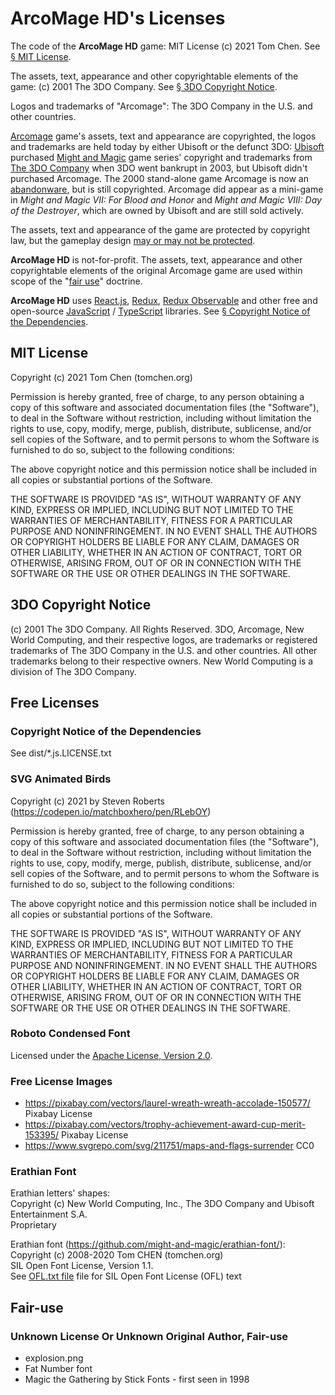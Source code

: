 # ArcoMage HD's Licenses

The code of the **ArcoMage HD** game: MIT License (c) 2021 Tom Chen. See [§ MIT License](#mit-license).

The assets, text, appearance and other copyrightable elements of the game: (c) 2001 The 3DO Company. See [§ 3DO Copyright Notice](#3do-copyright-notice).

Logos and trademarks of "Arcomage": The 3DO Company in the U.S. and other countries.

[Arcomage](https://en.wikipedia.org/wiki/Arcomage) game's assets, text and appearance are copyrighted, the logos and trademarks are held today by either Ubisoft or the defunct 3DO: [Ubisoft](https://en.wikipedia.org/wiki/Ubisoft) purchased [Might and Magic](https://en.wikipedia.org/wiki/Might_and_Magic) game series' copyright and trademarks from [The 3DO Company](https://en.wikipedia.org/wiki/The_3DO_Company) when 3DO went bankrupt in 2003, but Ubisoft didn't purchased Arcomage. The 2000 stand-alone game Arcomage is now an [abandonware](https://en.wikipedia.org/wiki/Abandonware), but is still copyrighted. Arcomage did appear as a mini-game in *Might and Magic VII: For Blood and Honor* and *Might and Magic VIII: Day of the Destroyer*, which are owned by Ubisoft and are still sold actively.

The assets, text and appearance of the game are protected by copyright law, but the gameplay design [may or may not be protected](https://en.wikipedia.org/wiki/Video_game_clone#Legal_aspects).

**ArcoMage HD** is not-for-profit. The assets, text, appearance and other copyrightable elements of the original Arcomage game are used within scope of the "[fair use](https://en.wikipedia.org/wiki/Fair_use)" doctrine.

**ArcoMage HD** uses [React.js](https://reactjs.org/), [Redux](https://redux.js.org/), [Redux Observable](https://redux-observable.js.org/) and other free and open-source [JavaScript](https://developer.mozilla.org/en-US/docs/Web/JavaScript) / [TypeScript](https://www.typescriptlang.org/) libraries. See [§ Copyright Notice of the Dependencies](#copyright-notice-of-the-dependencies).

## MIT License

Copyright (c) 2021 Tom Chen (tomchen.org)

Permission is hereby granted, free of charge, to any person obtaining a copy
of this software and associated documentation files (the "Software"), to deal
in the Software without restriction, including without limitation the rights
to use, copy, modify, merge, publish, distribute, sublicense, and/or sell
copies of the Software, and to permit persons to whom the Software is
furnished to do so, subject to the following conditions:

The above copyright notice and this permission notice shall be included in all
copies or substantial portions of the Software.

THE SOFTWARE IS PROVIDED "AS IS", WITHOUT WARRANTY OF ANY KIND, EXPRESS OR
IMPLIED, INCLUDING BUT NOT LIMITED TO THE WARRANTIES OF MERCHANTABILITY,
FITNESS FOR A PARTICULAR PURPOSE AND NONINFRINGEMENT. IN NO EVENT SHALL THE
AUTHORS OR COPYRIGHT HOLDERS BE LIABLE FOR ANY CLAIM, DAMAGES OR OTHER
LIABILITY, WHETHER IN AN ACTION OF CONTRACT, TORT OR OTHERWISE, ARISING FROM,
OUT OF OR IN CONNECTION WITH THE SOFTWARE OR THE USE OR OTHER DEALINGS IN THE
SOFTWARE.

## 3DO Copyright Notice

(c) 2001 The 3DO Company. All Rights Reserved. 3DO, Arcomage, New World Computing, and their respective logos, are trademarks or registered trademarks of The 3DO Company in the U.S. and other countries. All other trademarks belong to their respective owners. New World Computing is a division of The 3DO Company.

## Free Licenses

### Copyright Notice of the Dependencies

See dist/\*.js.LICENSE.txt

### SVG Animated Birds

Copyright (c) 2021 by Steven Roberts (https://codepen.io/matchboxhero/pen/RLebOY)

Permission is hereby granted, free of charge, to any person obtaining a copy of this software and associated documentation files (the "Software"), to deal in the Software without restriction, including without limitation the rights to use, copy, modify, merge, publish, distribute, sublicense, and/or sell copies of the Software, and to permit persons to whom the Software is furnished to do so, subject to the following conditions:

The above copyright notice and this permission notice shall be included in all copies or substantial portions of the Software.

THE SOFTWARE IS PROVIDED "AS IS", WITHOUT WARRANTY OF ANY KIND, EXPRESS OR IMPLIED, INCLUDING BUT NOT LIMITED TO THE WARRANTIES OF MERCHANTABILITY, FITNESS FOR A PARTICULAR PURPOSE AND NONINFRINGEMENT. IN NO EVENT SHALL THE AUTHORS OR COPYRIGHT HOLDERS BE LIABLE FOR ANY CLAIM, DAMAGES OR OTHER LIABILITY, WHETHER IN AN ACTION OF CONTRACT, TORT OR OTHERWISE, ARISING FROM, OUT OF OR IN CONNECTION WITH THE SOFTWARE OR THE USE OR OTHER DEALINGS IN THE SOFTWARE.

### Roboto Condensed Font

Licensed under the [Apache License, Version 2.0](https://www.apache.org/licenses/LICENSE-2.0).

### Free License Images

* https://pixabay.com/vectors/laurel-wreath-wreath-accolade-150577/ Pixabay License
* https://pixabay.com/vectors/trophy-achievement-award-cup-merit-153395/ Pixabay License
* https://www.svgrepo.com/svg/211751/maps-and-flags-surrender CC0

### Erathian Font

Erathian letters' shapes:  
Copyright (c) New World Computing, Inc., The 3DO Company and Ubisoft Entertainment S.A.  
Proprietary

Erathian font (https://github.com/might-and-magic/erathian-font/):  
Copyright (c) 2008-2020 Tom CHEN (tomchen.org)  
SIL Open Font License, Version 1.1.  
See [OFL.txt file](https://github.com/might-and-magic/erathian-font/blob/master/OFL.txt) file for SIL Open Font License (OFL) text

## Fair-use

### Unknown License Or Unknown Original Author, Fair-use

* explosion.png
* Fat Number font
* Magic the Gathering by Stick Fonts - first seen in 1998
